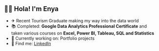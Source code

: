 ## 👋🏼 Hola! I'm Enya

- ✈ Recent Tourism Graduate making my way into the data world
- 📚 Completed: **Google Data Analytics Professional Certificate** and taken various courses on **Excel, Power BI, Tableau, SQL and Statistics**
- 📝 Currently working on: Portfolio projects 
- 🔗 Find me:
     [LinkedIn](https://www.linkedin.com/in/enyacrocock/) 
<!--
**EnyaCrocock/EnyaCrocock** is a ✨ _special_ ✨ repository because its `README.md` (this file) appears on your GitHub profile.

Here are some ideas to get you started:

- 🔭 I’m currently working on ...
- 🌱 I’m currently learning ...
- 👯 I’m looking to collaborate on ...
- 🤔 I’m looking for help with ...
- 💬 Ask me about ...
- 📫 How to reach me: ...
- 😄 Pronouns: ...
- ⚡ Fun fact: ...
-->
